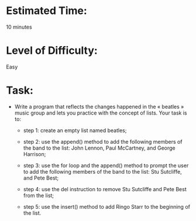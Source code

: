# Estimated Time:
10 minutes

# Level of Difficulty:
Easy


# Task:
* Write a program that reflects the changes happened in the « beatles » music group and lets you practice with the concept of lists. Your task is to:

  * step 1: create an empty list named beatles;
  
  * step 2: use the append() method to add the following members of the band to the list: John Lennon, Paul McCartney, and George Harrison;
  
  * step 3: use the for loop and the append() method to prompt the user to add the following members of the band to the list: Stu Sutcliffe, and Pete Best;     
  
  * step 4: use the del instruction to remove Stu Sutcliffe and Pete Best from the list;
  
  * step 5: use the insert() method to add Ringo Starr to the beginning of the list.



